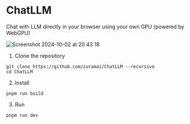 # ChatLLM

Chat with LLM directly in your browser using your own GPU (powered by WebGPU)

![Screenshot 2024-10-02 at 20 43 18](https://github.com/user-attachments/assets/fd1e372e-55ed-4678-8004-cef3abe030dc)

1. Clone the repository
```
git clone https://github.com/zuramai/ChatLLM --recursive
cd ChatLLM
```

2. Install
```
pnpm run build
```

3. Run
```
pnpm run dev
```
